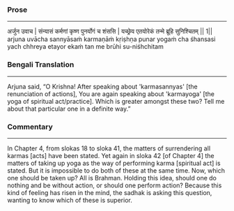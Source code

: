 ### Prose 
 --- 
अर्जुन उवाच |
संन्यासं कर्मणां कृष्ण पुनर्योगं च शंससि |
यच्छ्रेय एतयोरेकं तन्मे ब्रूहि सुनिश्चितम् || 1||
arjuna uvācha
sannyāsaṁ karmaṇāṁ kṛiṣhṇa punar yogaṁ cha śhansasi
yach chhreya etayor ekaṁ tan me brūhi su-niśhchitam

### Bengali Translation 
 --- 
Arjuna said, “O Krishna! After speaking about 'karmasannyas' [the renunciation of actions], You are again speaking about 'karmayoga' [the yoga of spiritual act/practice]. Which is greater amongst these two? Tell me about that particular one in a definite way.”

### Commentary 
 --- 
In Chapter 4, from slokas 18 to sloka 41, the matters of surrendering all karmas [acts] have been stated. Yet again in sloka 42 [of Chapter 4] the matters of taking up yoga as the way of performing karma [spiritual act] is stated. But it is impossible to do both of these at the same time. Now, which one should be taken up? All is Brahman. Holding this idea, should one do nothing and be without action, or should one perform action? Because this kind of feeling has risen in the mind, the sadhak is asking this question, wanting to know which of these is superior.